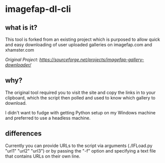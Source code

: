 # imagefap-dl-cli

## what is it?
This tool is forked from an existing project which is purposed to allow quick and easy downloading of user uploaded galleries on imagefap.com and xhamster.com

*Original Project: https://sourceforge.net/projects/imagefap-gallery-downloader/*


## why?
The original tool required you to visit the site and copy the links in to your clipboard, which the script then polled and used to know which gallery to download.

I didn't want to fudge with getting Python setup on my Windows machine and preferred to use a headless machine.


## differences
Currently you can provide URLs to the script via arguments (./IFLoad.py "url1" "url2" "url3") or by passing the "-f" option and specifying a text file that contains URLs on their own line.
